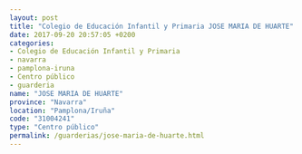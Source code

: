 ```yaml
---
layout: post
title: "Colegio de Educación Infantil y Primaria JOSE MARIA DE HUARTE"
date: 2017-09-20 20:57:05 +0200
categories:
- Colegio de Educación Infantil y Primaria
- navarra
- pamplona-iruna
- Centro público
- guarderia
name: "JOSE MARIA DE HUARTE"
province: "Navarra"
location: "Pamplona/Iruña"
code: "31004241"
type: "Centro público"
permalink: /guarderias/jose-maria-de-huarte.html
---
```

